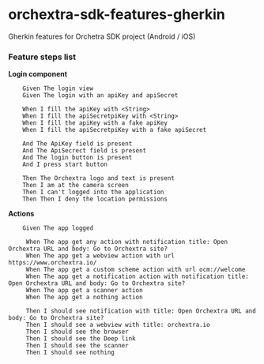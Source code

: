 # orchextra-sdk-features-gherkin
Gherkin features for Orchetra SDK project (Android / iOS)


### Feature steps list ###

  **Login component**

        Given The login view
        Given The login with an apiKey and apiSecret
        
        When I fill the apiKey with <String>
        When I fill the apiSecretpiKey with <String>
        When I fill the apiKey with a fake apiKey
        When I fill the apiSecretpiKey with a fake apiSecret
        
        And The ApiKey field is present
        And The ApiSecrect field is present
        And The login button is present
        And I press start button
                
        Then The Orchextra logo and text is present
        Then I am at the camera screen
        Then I can't logged into the application
        Then Then I deny the location permissions
        
   **Actions**
   
        Given The app logged
        
         When The app get any action with notification title: Open Orchextra URL and body: Go to Orchextra site?
         When The app get a webview action with url https://www.orchextra.io/
         When The app get a custom scheme action with url ocm://welcome
         When The app get a notification action with notification title: Open Orchextra URL and body: Go to Orchextra site?
         When The app get a scanner action
         When The app get a nothing action
         
         Then I should see notification with title: Open Orchextra URL and body: Go to Orchextra site?
         Then I should see a webview with title: orchextra.io
         Then I should see the browser
         Then I should see the Deep link
         Then I should see the scanner
         Then I should see nothing